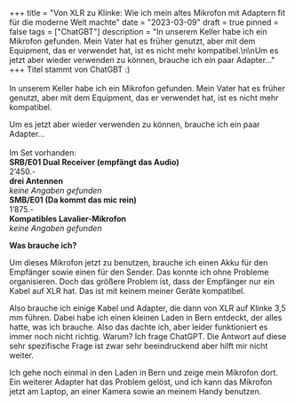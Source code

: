 +++
title = "Von XLR zu Klinke: Wie ich mein altes Mikrofon mit Adaptern fit für die moderne Welt machte"
date = "2023-03-09"
draft = true
pinned = false
tags = ["ChatGBT"]
description = "In unserem Keller habe ich ein Mikrofon gefunden. Mein Vater hat es früher genutzt, aber mit dem Equipment, das er verwendet hat, ist es nicht mehr kompatibel.\n\nUm es jetzt aber wieder verwenden zu können, brauche ich ein paar Adapter..."
+++
Titel stammt von ChatGBT :)\
\
In unserem Keller habe ich ein Mikrofon gefunden. Mein Vater hat es früher genutzt, aber mit dem Equipment, das er verwendet hat, ist es nicht mehr kompatibel.

Um es jetzt aber wieder verwenden zu können, brauche ich ein paar Adapter...\
\
Im Set vorhanden:\
**SRB/E01 Dual Receiver (empfängt das Audio)** \
2’450.- \
**drei Antennen**\
*keine Angaben gefunden*\
**SMB/E01 (Da kommt das mic rein)**\
1’875.-\
**Kompatibles Lavalier-Mikrofon**\
*keine Angaben gefunden* 

**Was brauche ich?**

Um dieses Mikrofon jetzt zu benutzen, brauche ich einen Akku für den Empfänger sowie einen für den Sender. Das konnte ich ohne Probleme organisieren. Doch das größere Problem ist, dass der Empfänger nur ein Kabel auf XLR hat. Das ist mit keinem meiner Geräte kompatibel.

Also brauche ich einige Kabel und Adapter, die dann von XLR auf Klinke 3,5 mm führen. Dabei habe ich einen kleinen Laden in Bern entdeckt, der alles hatte, was ich brauche. Also das dachte ich, aber leider funktioniert es immer noch nicht richtig. Warum? Ich frage ChatGPT. Die Antwort auf diese sehr spezifische Frage ist zwar sehr beeindruckend aber hilft mir nicht weiter.

Ich gehe noch einmal in den Laden in Bern und zeige mein Mikrofon dort. Ein weiterer Adapter hat das Problem gelöst, und ich kann das Mikrofon jetzt am Laptop, an einer Kamera sowie an meinem Handy benutzen.